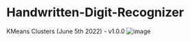 # Handwritten-Digit-Recognizer

KMeans Clusters (June 5th 2022) - v1.0.0
![image](https://user-images.githubusercontent.com/40731373/172037398-19cd17dd-76a4-40f6-8f86-7a981097ced2.png)

